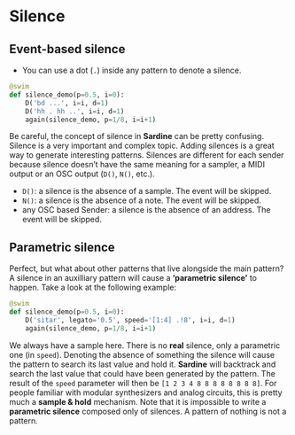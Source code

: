 # Silence

## Event-based silence

- You can use a dot (`.`) inside any pattern to denote a silence.

```python
@swim
def silence_demo(p=0.5, i=0):
    D('bd ...', i=i, d=1)
    D('hh . hh ..', i=i, d=1)
    again(silence_demo, p=1/8, i=i+1)
```
    
  Be careful, the concept of silence in **Sardine** can be pretty confusing. Silence is a very important and complex topic. Adding silences is a great way to generate interesting patterns. Silences are different for each sender because silence doesn&rsquo;t have the same meaning for a sampler, a MIDI output or an OSC output (`D()`, `N()`, etc.).
    
-   `D()`: a silence is the absence of a sample. The event will be skipped.
-   `N()`: a silence is the absence of a note. The event will be skipped.
-   any OSC based Sender: a silence is the absence of an address. The event will be skipped.
    
## Parametric silence

Perfect, but what about other patterns that live alongside the main pattern? A silence in an auxilliary pattern will cause a **&rsquo;parametric silence&rsquo;** to happen. Take a look at the following example:
    
```python
@swim
def silence_demo(p=0.5, i=0):
    D('sitar', legato='0.5', speed='[1:4] .!8', i=i, d=1)
    again(silence_demo, p=1/8, i=i+1)
```
    
We always have a sample here. There is no **real** silence, only a parametric one (in `speed`).
Denoting the absence of something the silence will cause the pattern to search its last value and hold it. **Sardine** will backtrack and search the last value that could have been generated by the pattern. The result of the `speed` parameter will then be `[1 2 3 4 8 8 8 8 8 8 8 8]`.
For people familiar with modular synthesizers and analog circuits, this is pretty much a **sample & hold** mechanism.
Note that it is impossible to write a **parametric silence** composed only of silences. A pattern of nothing is not a pattern.


